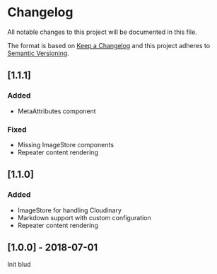 # Changelog

All notable changes to this project will be documented in this file.

The format is based on [Keep a Changelog](http://keepachangelog.com/en/1.0.0/)
and this project adheres to [Semantic Versioning](http://semver.org/spec/v2.0.0.html).

## [1.1.1]

### Added

- MetaAttributes component

### Fixed

- Missing ImageStore components
- Repeater content rendering

## [1.1.0]

### Added

- ImageStore for handling Cloudinary
- Markdown support with custom configuration
- Repeater content rendering

## [1.0.0] - 2018-07-01

Init blud

